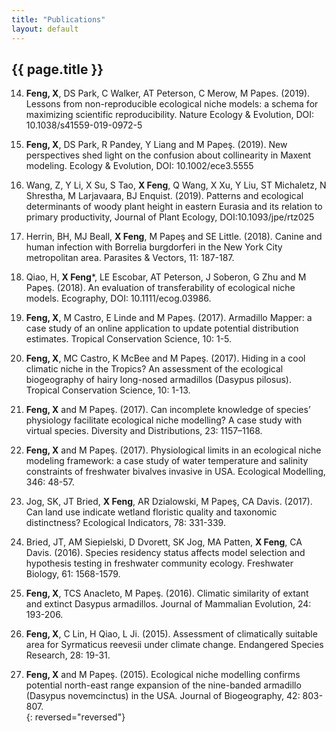 ```yaml
---
title: "Publications"
layout: default
---
```

## {{ page.title }}  

14. **Feng, X**, DS Park, C Walker, AT Peterson, C Merow, M Papes. (2019). Lessons from non-reproducible ecological niche models: a schema for maximizing scientific reproducibility. Nature Ecology & Evolution, DOI: 10.1038/s41559-019-0972-5  

13. **Feng, X**, DS Park, R Pandey, Y Liang and M Papeş. (2019). New perspectives shed light on the confusion about collinearity in Maxent modeling. Ecology & Evolution, DOI: 10.1002/ece3.5555  

12. Wang, Z, Y Li, X Su, S Tao, **X Feng**, Q Wang, X Xu, Y Liu, ST Michaletz, N Shrestha, M Larjavaara, BJ Enquist. (2019). Patterns and ecological determinants of woody plant height in eastern Eurasia and its relation to primary productivity, Journal of Plant Ecology, DOI:10.1093/jpe/rtz025  

11. Herrin, BH, MJ Beall, **X Feng**, M Papeş and SE Little. (2018). Canine and human infection with Borrelia burgdorferi in the New York City metropolitan area. Parasites & Vectors, 11: 187-187.  

10. Qiao, H, **X Feng***, LE Escobar, AT Peterson, J Soberon, G Zhu and M Papeş. (2018). An evaluation of transferability of ecological niche models. Ecography, DOI: 10.1111/ecog.03986.  

9. **Feng, X**, M Castro, E Linde and M Papeş. (2017). Armadillo Mapper: a case study of an online application to update potential distribution estimates. Tropical Conservation Science, 10: 1-5.  

8. **Feng, X**, MC Castro, K McBee and M Papeş. (2017). Hiding in a cool climatic niche in the Tropics? An assessment of the ecological biogeography of hairy long-nosed armadillos (Dasypus pilosus). Tropical Conservation Science, 10: 1-13.  

7. **Feng, X** and M Papeş. (2017). Can incomplete knowledge of species’ physiology facilitate ecological niche modelling? A case study with virtual species. Diversity and Distributions, 23: 1157–1168.  

6. **Feng, X** and M Papeş. (2017). Physiological limits in an ecological niche modeling framework: a case study of water temperature and salinity constraints of freshwater bivalves invasive in USA. Ecological Modelling, 346: 48-57.  

5. Jog, SK, JT Bried, **X Feng**, AR Dzialowski, M Papeş, CA Davis. (2017). Can land use indicate wetland floristic quality and taxonomic distinctness? Ecological Indicators, 78: 331-339.  

4. Bried, JT, AM Siepielski, D Dvorett, SK Jog, MA Patten, **X Feng**, CA Davis. (2016). Species residency status affects model selection and hypothesis testing in freshwater community ecology. Freshwater Biology, 61: 1568-1579.  

3. **Feng, X**, TCS Anacleto, M Papeş. (2016). Climatic similarity of extant and extinct Dasypus armadillos. Journal of Mammalian Evolution, 24: 193-206.  

2. **Feng, X**, C Lin, H Qiao, L Ji. (2015). Assessment of climatically suitable area for Syrmaticus reevesii under climate change. Endangered Species Research, 28: 19-31.  

1. **Feng, X** and M Papeş. (2015). Ecological niche modelling confirms potential north-east range expansion of the nine-banded armadillo (Dasypus novemcinctus) in the USA. Journal of Biogeography, 42: 803-807.  
{: reversed="reversed"}


